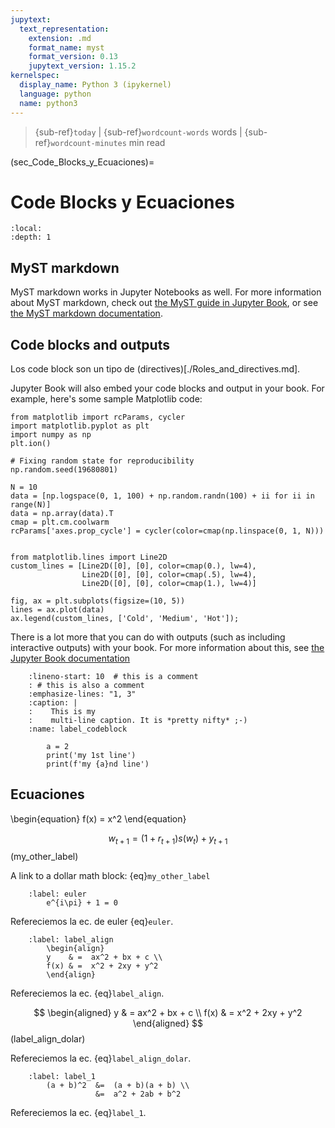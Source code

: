 ```yaml
---
jupytext:
  text_representation:
    extension: .md
    format_name: myst
    format_version: 0.13
    jupytext_version: 1.15.2
kernelspec:
  display_name: Python 3 (ipykernel)
  language: python
  name: python3
---
```


> {sub-ref}`today` | {sub-ref}`wordcount-words` words | {sub-ref}`wordcount-minutes` min read


(sec_Code_Blocks_y_Ecuaciones)=
# Code Blocks y Ecuaciones 

```{contents}
:local:
:depth: 1
```

## MyST markdown

MyST markdown works in Jupyter Notebooks as well. For more information about MyST markdown, check
out [the MyST guide in Jupyter Book](https://jupyterbook.org/content/myst.html),
or see [the MyST markdown documentation](https://myst-parser.readthedocs.io/en/latest/).

## Code blocks and outputs

Los code block son un tipo de (directives)[./Roles_and_directives.md].

Jupyter Book will also embed your code blocks and output in your book.
For example, here's some sample Matplotlib code:

```{code-cell} ipython3
from matplotlib import rcParams, cycler
import matplotlib.pyplot as plt
import numpy as np
plt.ion()
```

```{code-cell} ipython3
# Fixing random state for reproducibility
np.random.seed(19680801)

N = 10
data = [np.logspace(0, 1, 100) + np.random.randn(100) + ii for ii in range(N)]
data = np.array(data).T
cmap = plt.cm.coolwarm
rcParams['axes.prop_cycle'] = cycler(color=cmap(np.linspace(0, 1, N)))


from matplotlib.lines import Line2D
custom_lines = [Line2D([0], [0], color=cmap(0.), lw=4),
                Line2D([0], [0], color=cmap(.5), lw=4),
                Line2D([0], [0], color=cmap(1.), lw=4)]

fig, ax = plt.subplots(figsize=(10, 5))
lines = ax.plot(data)
ax.legend(custom_lines, ['Cold', 'Medium', 'Hot']);
```

There is a lot more that you can do with outputs (such as including interactive outputs)
with your book. For more information about this, see [the Jupyter Book documentation](https://jupyterbook.org)

```{code-block} python
    :lineno-start: 10  # this is a comment
    : # this is also a comment
    :emphasize-lines: "1, 3"
    :caption: |
    :    This is my
    :    multi-line caption. It is *pretty nifty* ;-)
    :name: label_codeblock

        a = 2
        print('my 1st line')
        print(f'my {a}nd line')
```

## Ecuaciones

\begin{equation} 
    f(x) = x^2 
\end{equation} 

$$
    w_{t+1} = (1 + r_{t+1}) s(w_t) + y_{t+1}
$$ (my_other_label)

A link to a dollar math block: {eq}`my_other_label`

```{math} 
    :label: euler
        e^{i\pi} + 1 = 0
```

Refereciemos la ec. de euler {eq}`euler`.

```{math}
    :label: label_align
        \begin{align}
        y    & =  ax^2 + bx + c \\
        f(x) & =  x^2 + 2xy + y^2 
        \end{align}
```

Refereciemos la ec. {eq}`label_align`.

$$
    \begin{aligned}
    y    & =  ax^2 + bx + c \\
    f(x) & =  x^2 + 2xy + y^2 
    \end{aligned}
$$ (label_align_dolar)

Refereciemos la ec. {eq}`label_align_dolar`.

```{math}
    :label: label_1
        (a + b)^2  &=  (a + b)(a + b) \\
                   &=  a^2 + 2ab + b^2
```
Refereciemos la ec. {eq}`label_1`.









